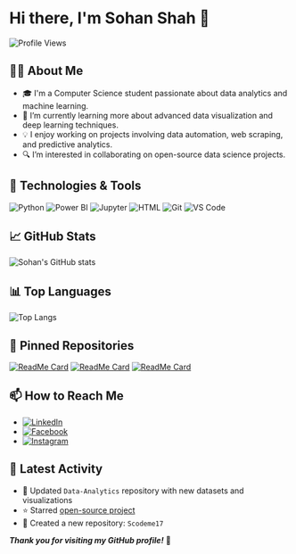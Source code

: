# Hi there, I'm Sohan Shah 👋

![Profile Views](https://komarev.com/ghpvc/?username=Scodeme17&color=blue)

## 👨‍💻 About Me
- 🎓 I'm a Computer Science student passionate about data analytics and machine learning.
- 🌱 I’m currently learning more about advanced data visualization and deep learning techniques.
- 💡 I enjoy working on projects involving data automation, web scraping, and predictive analytics.
- 🔍 I’m interested in collaborating on open-source data science projects.

## 🔧 Technologies & Tools
![Python](https://img.shields.io/badge/-Python-3776AB?style=flat-square&logo=python&logoColor=white)
![Power BI](https://img.shields.io/badge/-Power%20BI-F2C811?style=flat-square&logo=Power%20BI&logoColor=black)
![Jupyter](https://img.shields.io/badge/-Jupyter-F37626?style=flat-square&logo=Jupyter&logoColor=white)
![HTML](https://img.shields.io/badge/-HTML-E34F26?style=flat-square&logo=html5&logoColor=white)
![Git](https://img.shields.io/badge/-Git-F05032?style=flat-square&logo=git&logoColor=white)
![VS Code](https://img.shields.io/badge/-VS%20Code-007ACC?style=flat-square&logo=visual-studio-code&logoColor=white)

## 📈 GitHub Stats
![Sohan's GitHub stats](https://github-readme-stats.vercel.app/api?username=Scodeme17&show_icons=true&theme=radical)

## 📊 Top Languages
![Top Langs](https://github-readme-stats.vercel.app/api/top-langs/?username=Scodeme17&layout=compact&theme=radical)

## 📌 Pinned Repositories
[![ReadMe Card](https://github-readme-stats.vercel.app/api/pin/?username=Scodeme17&repo=Data-Analytics&theme=radical)](https://github.com/Scodeme17/Data-Analytics)
[![ReadMe Card](https://github-readme-stats.vercel.app/api/pin/?username=Scodeme17&repo=Nepal-Stock-Market-Analysis&theme=radical)](https://github.com/Scodeme17/Nepal-Stock-Market-Analysis)
[![ReadMe Card](https://github-readme-stats.vercel.app/api/pin/?username=Scodeme17&repo=codeforyou8785.github.io&theme=radical)](https://github.com/Scodeme17/codeforyou8785.github.io)

## 📫 How to Reach Me
- [![LinkedIn](https://img.shields.io/badge/-LinkedIn-0077B5?style=flat-square&logo=linkedin&logoColor=white)](https://www.linkedin.com/in/sohan-kumar-83b61025a)
- [![Facebook](https://img.shields.io/badge/-Facebook-1877F2?style=flat-square&logo=facebook&logoColor=white)](https://www.facebook.com/shahkroshan)
- [![Instagram](https://img.shields.io/badge/-Instagram-E4405F?style=flat-square&logo=instagram&logoColor=white)](https://www.instagram.com/code_me17)

## 🚀 Latest Activity
- 📝 Updated `Data-Analytics` repository with new datasets and visualizations
- ⭐ Starred [open-source project](https://github.com/somecoolproject)
- 🎉 Created a new repository: `Scodeme17`

_**Thank you for visiting my GitHub profile!**_ 🎉
